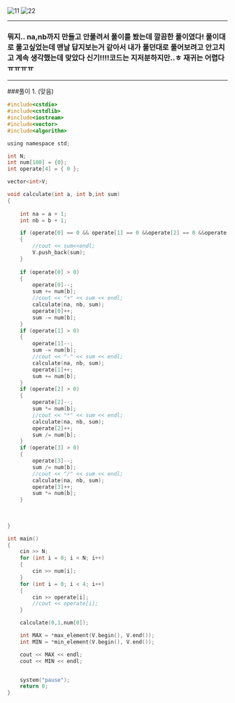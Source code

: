 ![11](https://user-images.githubusercontent.com/29946480/65383735-8df2c600-dd54-11e9-8758-4db08aa7aea9.JPG)
![22](https://user-images.githubusercontent.com/29946480/65383736-8e8b5c80-dd54-11e9-8453-418b05737665.JPG)

------------------------------------------------------------------------------------------------------

### 뭐지.. na,nb까지 만들고 안풀려서 풀이를 봤는데 깔끔한 풀이였다! 풀이대로 풀고싶었는데 맨날 답지보는거 같아서  내가 풀던대로 풀어보려고 안고치고 계속 생각했는데 맞았다 신기!!!!코드는 지저분하지만..ㅎ 재귀는 어렵다ㅠㅠㅠㅠ
-------------------------------------------------------------------------------------------------------

###풀이 1. (맞음)
```c
#include<cstdio>
#include<cstdlib>
#include<iostream>
#include<vector>
#include<algorithm>

using namespace std;

int N;
int num[100] = {0};
int operate[4] = { 0 };

vector<int>V;

void calculate(int a, int b,int sum)
{
	
	int na = a + 1;
	int nb = b + 1;

	if (operate[0] == 0 && operate[1] == 0 &&operate[2] == 0 &&operate[3] == 0)
	{
		//cout << sum<<endl;
		V.push_back(sum);
	}
	
	if (operate[0] > 0)
	{
		operate[0]--;
		sum += num[b];
		//cout << "+" << sum << endl;
		calculate(na, nb, sum);
		operate[0]++;
		sum -= num[b];
	}
	if (operate[1] > 0)
	{
		operate[1]--;
		sum -= num[b];
		//cout << "-" << sum << endl;
		calculate(na, nb, sum);
		operate[1]++;
		sum += num[b];
	}
	if (operate[2] > 0)
	{
		operate[2]--;
		sum *= num[b];
		//cout << "*" << sum << endl;
		calculate(na, nb, sum);
		operate[2]++;
		sum /= num[b];
	}
	if (operate[3] > 0)
	{
		operate[3]--;
		sum /= num[b];
		//cout << "/" << sum << endl;
		calculate(na, nb, sum);
		operate[3]++;
		sum *= num[b];
	}
	
		
	
}

int main()
{
	cin >> N;
	for (int i = 0; i < N; i++)
	{
		cin >> num[i];
	}
	for (int i = 0; i < 4; i++)
	{
		cin >> operate[i];
		//cout << operate[i];
	}

	calculate(0,1,num[0]);

	int MAX = *max_element(V.begin(), V.end());
	int MIN = *min_element(V.begin(), V.end());

	cout << MAX << endl;
	cout << MIN << endl;


	system("pause");
	return 0;
}
```
